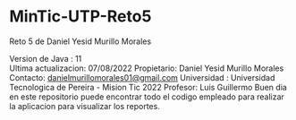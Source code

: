 # MinTic-UTP-Reto5
Reto 5 de Daniel Yesid Murillo Morales

Version de Java : 11  
Ultima actualizacion: 07/08/2022
Propietario: Daniel Yesid Murillo Morales
Contacto: danielmurillomorales01@gmail.com
Universidad : Universidad Tecnologica de Pereira - Mision Tic 2022
Profesor: Luis Guillermo
Buen dia en este repositorio puede encontrar todo el codigo empleado para realizar la aplicacion para visualizar los reportes.

